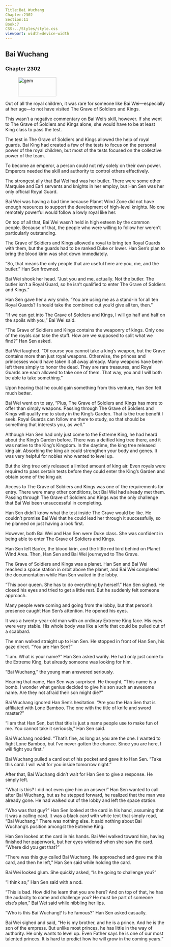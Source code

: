 ```yaml
---
Title:Bai Wuchang 
Chapter:2302 
Section:11 
Book:7 
CSS:../Styles/style.css 
viewport: width=device-width
---
```

  
## Bai Wuchang
### Chapter 2302
  
<figure>
	<img src="../Images/gem.gif" alt="gem" id="gem" width="120" height="60" />
</figure>
  

  
Out of all the royal children, it was rare for someone like Bai Wei—especially at her age—to not have visited The Grave of Soldiers and Kings.

This wasn’t a negative commentary on Bai Wei’s skill, however. If she went to The Grave of Soldiers and Kings alone, she would have to be at least King class to pass the test.

The test in The Grave of Soldiers and Kings allowed the help of royal guards. Bai King had created a few of the tests to focus on the personal power of the royal children, but most of the tests focused on the collective power of the team.

To become an emperor, a person could not rely solely on their own power. Emperors needed the skill and authority to control others effectively.

The strongest ally that Bai Wei had was her butler. There were some other Marquise and Earl servants and knights in her employ, but Han Sen was her only official Royal Guard.

Bai Wei was having a bad time because Planet Wind Zone did not have enough resources to support the development of high-level knights. No one remotely powerful would follow a lowly royal like her.

On top of all that, Bai Wei wasn’t held in high esteem by the common people. Because of that, the people who were willing to follow her weren’t particularly outstanding.

The Grave of Soldiers and Kings allowed a royal to bring ten Royal Guards with them, but the guards had to be ranked Duke or lower. Han Sen’s plan to bring the blood kirin was shot down immediately.

“So, that means the only people that are useful here are you, me, and the butler.” Han Sen frowned.

Bai Wei shook her head. “Just you and me, actually. Not the butler. The butler isn’t a Royal Guard, so he isn’t qualified to enter The Grave of Soldiers and Kings.”

Han Sen gave her a wry smile. “You are using me as a stand-in for all ten Royal Guards? I should take the combined cut you’d give all ten, then.”

“If we can get into The Grave of Soldiers and Kings, I will go half and half on the spoils with you,” Bai Wei said.

“The Grave of Soldiers and Kings contains the weaponry of kings. Only one of the royals can take the stuff. How are we supposed to split what we find?” Han Sen asked.

Bai Wei laughed. “Of course you cannot take a king’s weapon, but the Grave contains more than just royal weapons. Otherwise, the princes and princesses would have taken it all away already. Many weapons have been left there simply to honor the dead. They are rare treasures, and Royal Guards are each allowed to take one of them. That way, you and I will both be able to take something.”

Upon hearing that he could gain something from this venture, Han Sen felt much better.

Bai Wei went on to say, “Plus, The Grave of Soldiers and Kings has more to offer than simply weapons. Passing through The Grave of Soldiers and Kings will qualify me to study in the King’s Garden. That is the true benefit I seek. Royal Guards can follow me there to study, so that should be something that interests you, as well.”

Although Han Sen had only just come to the Extreme King, he had heard about the King’s Garden before. There was a deified king tree there, and it was native to the King’s Kingdom. In the daytime, the king tree released king air. Absorbing the king air could strengthen your body and genes. It was very helpful for nobles who wanted to level up.

But the king tree only released a limited amount of king air. Even royals were required to pass certain tests before they could enter the King’s Garden and obtain some of the king air.

Access to The Grave of Soldiers and Kings was one of the requirements for entry. There were many other conditions, but Bai Wei had already met them. Passing through The Grave of Soldiers and Kings was the only challenge that Bai Wei been unsuccessful in completing.

Han Sen didn’t know what the test inside The Grave would be like. He couldn’t promise Bai Wei that he could lead her through it successfully, so he planned on just having a look first.

However, both Bai Wei and Han Sen were Duke class. She was confident in being able to enter The Grave of Soldiers and Kings.

Han Sen left Bao’er, the blood kirin, and the little red bird behind on Planet Wind Area. Then, Han Sen and Bai Wei journeyed to The Grave.

The Grave of Soldiers and Kings was a planet. Han Sen and Bai Wei reached a space station in orbit above the planet, and Bai Wei completed the documentation while Han Sen waited in the lobby.

“This poor queen. She has to do everything by herself.” Han Sen sighed. He closed his eyes and tried to get a little rest. But he suddenly felt someone approach.

Many people were coming and going from the lobby, but that person’s presence caught Han Sen’s attention. He opened his eyes.

It was a twenty-year-old man with an ordinary Extreme King face. His eyes were very stable. His whole body was like a knife that could be pulled out of a scabbard.

The man walked straight up to Han Sen. He stopped in front of Han Sen, his gaze direct. “You are Han Sen?”

“I am. What is your name?” Han Sen asked warily. He had only just come to the Extreme King, but already someone was looking for him.

“Bai Wuchang,” the young man answered seriously.

Hearing that name, Han Sen was surprised. He thought, “This name is a bomb. I wonder what genius decided to give his son such an awesome name. Are they not afraid their son might die?”

Bai Wuchang ignored Han Sen’s hesitation. “Are you the Han Sen that is affiliated with Lone Bamboo. The one with the title of knife and sword master?”

“I am that Han Sen, but that title is just a name people use to make fun of me. You cannot take it seriously,” Han Sen said.

Bai Wuchang nodded. “That’s fine, as long as you are the one. I wanted to fight Lone Bamboo, but I’ve never gotten the chance. Since you are here, I will fight you first.”

Bai Wuchang pulled a card out of his pocket and gave it to Han Sen. “Take this card. I will wait for you inside tomorrow night.”

After that, Bai Wuchang didn’t wait for Han Sen to give a response. He simply left.

“What is this? I did not even give him an answer!” Han Sen wanted to call after Bai Wuchang, but as he stepped forward, he realized that the man was already gone. He had walked out of the lobby and left the space station.

“Who was that guy?” Han Sen looked at the card in his hand, assuming that it was a calling card. It was a black card with white text that simply read, “Bai Wuchang.” There was nothing else. It said nothing about Bai Wuchang’s position amongst the Extreme King.

Han Sen looked at the card in his hands. Bai Wei walked toward him, having finished her paperwork, but her eyes widened when she saw the card. “Where did you get that?”

“There was this guy called Bai Wuchang. He approached and gave me this card, and then he left,” Han Sen said while holding the card.

Bai Wei looked glum. She quickly asked, “Is he going to challenge you?”

“I think so,” Han Sen said with a nod.

“This is bad. How did he learn that you are here? And on top of that, he has the audacity to come and challenge you? He must be part of someone else’s plan,” Bai Wei said while nibbling her lips.

“Who is this Bai Wuchang? Is he famous?” Han Sen asked casually.

Bai Wei sighed and said, “He is my brother, and he is a prince. And he is the son of the empress. But unlike most princes, he has little in the way of authority. He only wants to level up. Even Father says he is one of our most talented princes. It is hard to predict how he will grow in the coming years.”